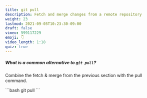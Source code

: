 ```yaml
---
title: git pull
description: Fetch and merge changes from a remote repository
weight: 23
lastmod: 2021-09-05T10:23:30-09:00
draft: false
vimeo: 599117229
emoji: 👇
video_length: 1:18
quiz: true
---
```


<quiz-modal options="nsync:fetch and merge:rebase:enchant" answer="fetch and merge" prize="13">
  <h5>What is a common alternative to <code>git pull</code>?</h5>
</quiz-modal>

Combine the fetch & merge from the previous section with the pull command.

<File name="command line">
  <Terminal />
</File>
```bash
git pull
```
